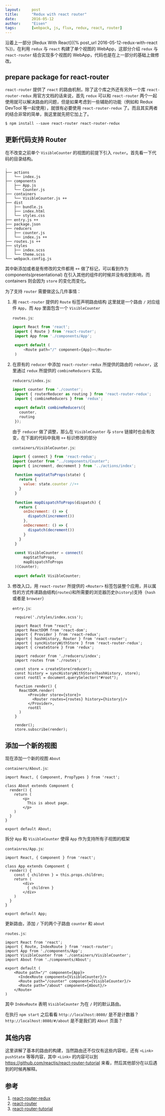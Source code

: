 ```yaml
---
layout:     post
title:      "Redux with react router"
date:       2016-05-12
author:     "Eisen"
tags:       [webpack, js, flux, redux, react, router]
---
```


沿着上一部分 [Redux With React]({% post_url 2016-05-12-redux-with-react %})，在利用 `redux` 与 `react` 构建了单个视图的 WebApp，这部分介绍 `redux` 与 `react-router` 结合实现多个视图的 WebApp，代码也是在上一部分的基础上做修改。

## prepare package for react-router

`react-router` 提供了 `react` 的路由机制，除了这个库之外还有另外一个库 `react-router-redux` 用官方文档的话来说，首先 `redux` 可以和 `react-router` 两个一起使用就可以解决路由的问题，但是如果考虑到一些辅助的功能（例如和 Redux DevTool 等一起使用），就很有必要使用 `react-router-redux` 了。而且其实两者的结合非常的简单，我这里就先把它加上了。

    $ npm install --save react-router react-router-redux

## 更新代码支持 Router

在不改变之前单个 `VisibleCounter` 的视图的前提下引入 `router`。首先看一下代码的目录结构。

```
.
├── actions
│   └── index.js
├── components
│   ├── App.js
│   └── Counter.js
├── containers
│   └── VisibleCounter.js ++
├── dist
│   ├── bundle.js
│   ├── index.html
│   └── styles.css
├── entry.js ++
├── package.json
├── reducers
│   ├── counter.js
│   └── index.js ++
├── routes.js ++
├── styles
│   ├── index.scss
│   └── theme.scss
└── webpack.config.js
```

其中新添加或者是有修改的文件都用 `++` 做了标记，可以看到作为 components(presentational) 在引入其他的组件的时候并没有收到影响，而 containers 则会因为 `store` 的变化而变化。

为了支持 `router` 需要做这么几件事情：

1. 用 `react-router` 提供的 `Route` 标签声明路由结构
   这里就是一个路由 `/` 对应组件 `App`，而 `App` 里面包含一个 `VisibleCounter`
   
   `routes.js`:
   
   ```js
   import React from 'react';
	import { Route } from 'react-router';
	import App from './components/App';
	
	export default (
	    <Route path="/" component={App}></Route>
	)
   ```
2. 在原有的 `reducer` 中添加 `react-router-redux` 所提供的路由的 `reducer`，这里通过 `redux` 所提供的 `combineReducers` 实现。
 
   `reducers/index.js`:
   
   ```js
   import counter from './counter';
	import { routerReducer as routing } from 'react-router-redux';
	import { combineReducers } from 'redux';
	
	export default combineReducers({
	  counter,
	  routing
	});
   ```
   
   由于 `reducer` 做了调整，那么在 `VisibleCounter` 与 `store` 链接时也会有改变，在下面的代码中我用 `++` 标识修改的部分
   
   `containers/VisibleCounter.js`:
   
   ```js
   import { connect } from 'react-redux';
   import Counter from "../components/Counter";
   import { increment, decrement } from '../actions/index';
	
	function mapStatToProps(state) {
	  return {
	    value: state.counter //++
	  }
	}
		
	function mapDispatchToProps(dispatch) {
	  return {
	    onIncrement: () => {
	      dispatch(increment())
	    },
	    onDecrement: () => {
	      dispatch(decrement())
	    }
	  }
	}
		
	const VisibleCounter = connect(
	    mapStatToProps,
	    mapDispatchToProps
	)(Counter);
		
	export default VisibleCounter;
   ```
3. 修改入口，用 `react-router` 所提供的 `<Router>` 标签包装整个应用，并以属性的方式传递路由结构(`routes`)和所需要的浏览器历史(`history`)支持（`hash` 或者是 `browser`）

   `entry.js`:
   
   ```
	require('./styles/index.scss');

	import React from "react";
	import ReactDOM from 'react-dom';
	import { Provider } from 'react-redux';
	import { hashHistory, Router } from 'react-router';
	import { syncHistoryWithStore } from 'react-router-redux';
	import { createStore } from 'redux';
	
	import reducer from './reducers/index';
	import routes from './routes';
	
	const store = createStore(reducer);
	const history = syncHistoryWithStore(hashHistory, store);
	const rootEl = document.querySelector("#root");
	
	function render() {
	  ReactDOM.render(
	      <Provider store={store}>
	        <Router routes={routes} history={history}/>
	      </Provider>,
	      rootEl
	  )
	}
	
	render();
	store.subscribe(render);
   ```

## 添加一个新的视图

现在添加一个新的视图 `About`

`containers/About.js`:

```
import React, { Component, PropTypes } from 'react';

class About extends Component {
  render() {
    return (
        <p>
          This is about page.
        </p>
    )
  }
}

export default About;
```

拆分 `App` 和 `VisibleCounter` 使得 `App` 作为支持所有子视图的框架

`containres/App.js`:

```
import React, { Component } from 'react';

class App extends Component {
  render() {
    const { children } = this.props.children;
    return (
        <div>
          { children }
        </div>
    )
  }
}

export default App;
```

更新路由，添加 `/` 下的两个子路由 `counter` 和 `about`

`routes.js`:

```
import React from 'react';
import { Route, IndexRoute } from 'react-router';
import App from './components/App';
import VisibleCounter from './containers/VisibleCounter';
import About from './components/About';

export default (
    <Route path="/" component={App}>
      <IndexRoute component={VisibleCounter}/>
      <Route path="/counter" component={VisibleCounter}/>
      <Route path="/about" component={About}/>
    </Route>
)
```

其中 `IndexRoute` 表明 `VisibleCounter` 为在 `/` 时的默认路由。

在执行 `npm start` 之后看看 `http://localhost:8080/` 是不是计数器？`http://localhost:8080/#/about` 是不是我们的 `About` 页面？

## 其他内容

这里讲解了基本的路由的构建，当然路由还不仅仅有这些内容啦，还有 `<Link>` `pushState` 等等内容，其中 `<Link>` 的内容可以到 <https://github.com/reactjs/react-router-tutorial>
来看，然后其他部分在以后遇到的时候再解释。

## 参考

1. [react-router-redux](https://github.com/reactjs/react-router-redux)
2. [react-router](https://github.com/reactjs/react-router)
3. [react-router-tutorial](https://github.com/reactjs/react-router-tutorial)

